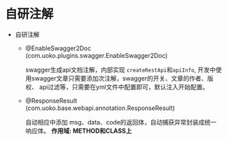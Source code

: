 # 自研注解

* 自研注解
  * @EnableSwagger2Doc (com.uoko.plugins.swagger.EnableSwagger2Doc)
  
    swagger生成api文档注解，内部实现 `createRestApi`和`apiInfo`,
    开发中使用swagger文章只需要添加次注解，swagger的开关、文章的作者、版权、
    api过滤等，只需要在yml文件中配置即可，默认注入开始配置。
  
  * @ResponseResult (com.uoko.base.webapi.annotation.ResponseResult)
  
    自动相应中添加 msg、data、code的返回体，自动捕获异常封装成统一响应体。
    **作用域: METHOD和CLASS上**

